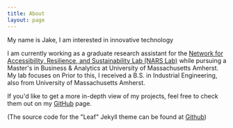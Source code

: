 ```yaml
---
title: About
layout: page
---
```


My name is Jake, I am interested in innovative technology 

I am currently working as a graduate research assistant for the <a href="https://narslab.org/">Network for Accessibility, Resilience, and Sustainability Lab (NARS Lab)</a> while pursuing a Master's in Business & Analytics at University of Massachusetts Amherst. My lab focuses on  Prior to this, I received a B.S. in Industrial Engineering, also from University of Massachusetts Amherst. 

If you'd like to get a more in-depth view of my projects, feel free to check them out on my <a href="https://github.com/jhancock75">GitHub</a> page.



(The source code for the "Leaf" Jekyll theme can be found at <a href="https://github.com/SupunKavinda/jekyll-theme-leaf">Github</a>)
